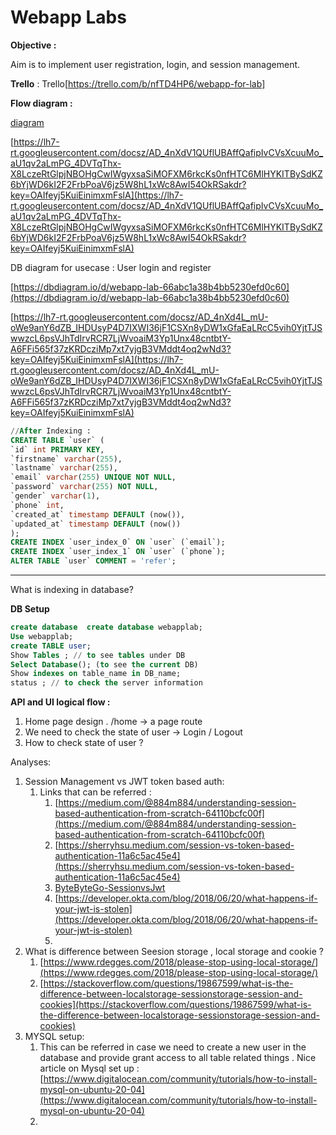 # Webapp Labs

**Objective :**

Aim is to implement user registration, login, and session management.

**Trello** : Trello[https://trello.com/b/nfTD4HP6/webapp-for-lab]

**Flow diagram :**




[diagram](https://app.diagrams.net/?tags=%7B%7D&lightbox=1&highlight=0000ff&edit=_blank&layers=1&nav=1&title=Untitled%20Diagram.drawio#R%3Cmxfile%3E%3Cdiagram%20name%3D%22Page-1%22%20id%3D%22C5YBU83a2nB2cmVFLfzK%22%3E7V1Zd6LOEv80c869D8mBZn9kcd83XN4QmkURkEXUT38bBaNCMpkk6mRucv6LFNA0XfWrrbuaX4S42lZ8xTNbrgbtXwDTtr8I6RcABAA4%2Bl9C2R0pOEOzR4rhW9qRhr0QBtYephdm1MjSYJDSjqTQde3Q8i6Jqus4UA0vaIrvu%2FHlZbpraxcETzFgjjBQFTtPHVtaaKZULut1cqIKLcPMHg2w9MxcUZeG70ZO%2BsBfgNAPf8fTKyVrLL0%2BMBXNjc9IROkXIfquGx5%2FrbYitJPRvRy38itnTx33oRO%2B54am3hfqT0rE8evNeF%2BemppffiKIYzMbxY5g9h6H3oa7bIighkYsPXRcB%2F1PUCN%2FA5N2cXRwGIPDEYaOXD80XcN1FLvpul56yQKG4S5lvhKFLiKZ4cpOz%2BquE6YncTQsQhAqfkZg0TF0tLMjW5lDWzgNvujarv%2FSs6StjKRBXYlsNDjC8Z2SF3l18FJS4Ea%2Bml6VDgXqjQHDtwYRnNiJgALdFQz9HbrRh7YSWpvLZyqpwBqn6154hn6kbCtmIcgxqw8NKwihn2NabFohHHjK4V1iBN7DuPru8iTmyUhvoB9aCAy8bRkOooUJx34zwq8OXdIY3J6R8iOSnn2isfRVdpkiSUESv2CQTUnmGfoI8vODWMhCHMNzQ3hzuYdbK5wktz9T6dE0bSz5LW3PD3bpwd%2BKFeqTEEhv7boWeshJUEiMvpCTJ%2Fr4oJc2juBMb7sSglM%2F3iUXVA5cvKrCIEC0Ptwg4GgfBNnN4UQQ3OUoUZk0n8EJz7BzgSdwIzxlo%2FkIOOHnYDpB63vBic6bHuYrEMb7vrI7u8BLgBO8DsCnU5OpbLHslWwcW%2Fwo6Ogc6JquYTnfzJwR5CUA8ey9zvGXXXOBP%2Bp1fn0Of%2FSb%2BHtBV%2BmF%2BhgEomH3d2dWMDmcnp97ue1w9Lcjl8kjl72Te8jkwDQKoO8oK5g0jOIUgHWVIIhd%2F681ZU%2BAvbT4OJFHEkfd05Ix38OSveDoAkUvoPpmOGLzOOLuhCM2h6MBROxFQRbGR6GJeo2MTGi5HzVTdzBIxCWIivxBmrknitjHoehPwqt%2FDUVcHkXF%2FMGKBerLsVUcfePkA8TjH3M83stq%2FGhS78BrLqdHTxF1xVec8O%2BNqE%2Fp6UyB4iCvQEGBQ09it4LIA92QSwWanfleAXVBLvdeWdtCfpL5XO79GfxnzDpTmOCPNOb9uPyGbXuHZiRfUQr3kQgGu78A%2FEsZ6Nv4Na%2Fkpa%2FswxOewffr89JvyvSF%2BihrSmDOXQWF9yL4xefl6dZZtJyBLWDa61ls5mpMswDld3NCN4tZfqaEHqiMHxuREHl8DX3061ogkLiHlxxUUtSoaGigXwCnlaVpx3QrDKy9Mj80lfAxzcWjdinhFyUlbSH5CFLOnqB6zTHLtguYmAkEfRfoAvICumQ%2BaUcVIfdm3MNz3CsrdvDDvndGOwyb519Rtuhm%2FMvPHv5o1t9p1k%2BvQnltBpC5ysjTxF1dncy%2Bn4EZfy6tFMvOvBzUPwJP%2BAWeX%2BY3TkTiWXQd3fJXvz49%2FfEgz%2BiJoMEzdcEEIltAc56QyBh1jlHmVgkJKr9e4v7u0rcCKJmtb%2Fyd60ORj3R9qPw04g9jv4ix9CMZS%2Ba9olENHQ9UH0IHaUxllagzZx54h%2FHBfkg%2FpP8%2FEiU0kbKKwsSHB%2FRBV2jWBv00jmrjSJr715Qk%2F5K%2F7kO3vsM5OdOVxV7Jx2ZNPhcGclfTzjiXc1JIGi8IJDDiRjqPeYDt%2BucjjSy8%2F31C%2FbOrgj9n7%2FK1Dcl6KESpOVZoKSFMZiJTsH8sILg9pLLo55RopvMr5XEaFGDqVmlRmvsekHptfv809%2F%2FN5vffQNglFB8LunxYeFo8JdpQ8RPMDWAQ3Hb51CfTmZd27IkgC0DH3HM9PVXgux91WdeHG8uNDqpMmQd5D%2BcrXRj0BPQc%2FOn6DzlNfRhEK3jmNL2zseStXhoqbT3LR5qCEYbWR1ojXpoSbTd4aYmRPv3a5EVPv7x56rbN00XNU1%2FQ%2FH8Sf%2FPYfTuxqeF%2F3%2B8RU8LAdGN0Z8v13%2BL2N3WISfzKIaYL6gLYgqzdSbl8vSLJZ1MfFeV8%2BNZU1RwUXhLBoYjtIHjJeKkHE5eI4rw4gHP911TkLV%2BtqUSOaqJ%2BtWGcdfx9vfimok8TzJXoc88M9U7pp%2BnnWxXGUGRO%2Fk%2FiZB%2FFieALGBjAQ%2F2EpR3U6Il5KZMwxbOSl7DC4tMHHzJx08zkOaabyOo%2FxW6CYi%2FYTXL5KWCQuVXnvM7Cma9ndEFpWREIrxldgQ70kTpBFziHy15jeSoRR87%2FP%2FKczhbAZjxn8%2BkeUBSa3ozn2cPemroITMVLfgYhdFTL%2Fs9CnjfVMIilbqxMJlrNQI8WVNTDcg%2F92zI7Dh4O8BbJIH0mbCJRhqOKXJt4i1kjrpnzqTB0tjG32dL6KB5NLGYyQNfpEhqKskNx4ZY02CE2QYIkVNfMfiirwy7GsGy1QVUXlNZEQ1zu7tnNnsY7XaYRbOxkDDhpz46rAhzh5dJIt6jN1DBqpA79Rbyx2nV0hV4bmAIQxWUt1LheaVvjd7zB7mnDaKzrPlkX94ZizKJ60%2FSHqC%2BCFKGb2kOqanZ6cT8gVxN3U5kN0Rn0j6uZrFWvlnYIEIIFjHq574wAJhDJq5RJQYIDrMmPR4oYNDSz2TAr%2FAy92MiZUuV2KaBE2wN8rW5A1AERwOpgZY1Vy%2FOXfsDvsMpQqpFruPSASfnCIoppRY1MXB7XIzDGJ16nRXtSpM%2FbjbK8sgMraA1wV9m2V%2BaAZAOjVemU8eGcBxoMdRm9BbFeCriOoscy7oX2XI0gx04aNatOD%2FuhY8qu2RkSfgyi6SKezHh9uO1IvRkYVNUEeUKvNtN5bSUxrIat2h6jGqs15%2BLjkr6N0RuNwZSrEtQEA8Q%2BatGtAdGuuga2cBH%2Fy8aq1yl5oxbmdvjdyo132wE%2B9BejEUZ69d7OiOAuqMu4OTQ1bNeW2z6znTUg2Kudfk8UN761nk%2Fnc9Jo%2BxWV4JgRJ5UJclPZETHd1OGIS6SmapErNO5jizzIhtH8bwJmy4GDVHLxu7iuLP3MUgxOExhAEd91WR7Jks80x5KAQ79wLEvqni8YeSYJlqIYDrAYy57sw8Vi%2BWfAMSTSByQGOAyjbpWToN%2Bxycm1WtBnc001aqZUG%2BuzFbvv8UYicMyMW7DUiMboUFvvOaTZy%2BFqhqlYVCeZbRerUfW4JNgUN%2FfY5PplO3ZofUGOCa7F0GpotBBVEiutI%2FAIulOnsHZXWsSNTZucI%2BMkdPtoqAUOWZXyPgkDyg66z%2BOqDOnYc9KZrwaNGayLEbVxjNWMXuz3bb7DqBO2LDdKgRAJDd9oGJzLl1hjKc6bcGSW3FKvMRhJM6kJx9N%2Bo2azrZLUX1VjfSf4QoXmV7sIPUpYStttyxWIhRkb04gZynwgL8vqWAxIcSiU3DLZV8MG7GyrNZ2tTaaetaxaS76mo3tb7dGYI%2FnKYKC4vFuulQje7uzgeITOeaBEDbid3pupvVpTjnqdeKbV2%2B6AawZEzFMRmMyGtWpJXMM6t5S8gaJEfastq%2FwU75masIdNBAFqrOy95SAQmjKgor6yHvd3ZSUe9vb9fq03tfz6fk0p4VJYN3U3itejbVOAXmiO5zi28cezKT3q8HDXEMVQkmlArVacsRqJ5Fgl5Ga91aqVcCHgQXnM1X1FtnsC4xAq57YaptgsbWotfC90Z0l6rRyt2j08lEsiqBxUpCiyBsGxHWC2e1HPliOGApKgI0dSWGNe6Kw7VL28glEtcjlpyjQWUwYfbbW6TJac0NK7Y9cfHyWinzgHIhkyMiHZNYFSq1swVxk4J3abSQIDZJfaZRRwC%2FOqNDwQBP6wqxAhPURRINXAPbM0w9EYUgfk9WIhAp1kKAIHJMVSOIfnQwCkSBhAIW3IABynAF5Q3IsuoSlA0MnaI4pBeudWiuIRZWj%2F0GxRQe37Z3et%2BBw%2FH1h1elm7zXzPbUhAnqHgkQxl84b7pxj%2FUXNPzHungdmH1lXh2YZ9P1r9y5n%2F9auNGQZ%2FJs7%2BLryJJwLgyBV4%2BbvZZmCvSNI3KcL910rbP6d%2BcOyhM%2BJMPvqsuod8czfZm%2FQbVuo9sQSbw2XOr8ezyfC71Mcz%2BXRvOkHO2z5UtKT7TdcwCvYc%2BCkCOvCQBldMBVk49NtdY27m7hFv6ltoz934L9rA7B%2F29dj3LnF%2FbNlm1s0zLVBxk267BSt%2FpVO19BvJwORaD%2FoW6l%2BiCQ6k7sux8JvJGt3awoyNd0nHPF0vwkW6OV%2FNd6rwu5iWYW7EFS4%2F5%2FrWkGf51%2Fk8DOJSaYCe2V%2Bz0jLY%2BCrlJzkykidDWZpI5s6xk7T8puTW5CYg2itsTy3bw2hfF4fdKhFMOIoYEbxuJ5l0D7kBAtNNUux%2BMvNRrofiqpTQnGQ2QVDq3eV%2B22U3fdCJkjkTJzmpbzndTvLyYRP9B2jHlJszoYmxTkaEiPcqa8fYRMSiNihF7padkJKkN2NhvGwCwRS12OwY7qAn1WvaoCFKMx5Zj75RL9UrkB9F1UHblvAK6QqK22oia9W3Kwpve1Wt7fHapg0GWkx3SlJZD5k4GsnVfdvid82wVHLHmFSb7rQ1WW%2FwVW7iRY3%2BYNBh4%2FZSHi1LNtjw%2FWbfMGhPqbXdRjUksd6CFddejZeXGCNQgr8Zr3FbrfSSrKLat2SO30G%2BidV8byvIik2s54IbV8qVcU2ObdeuDqrIypa9pgJctTXcbjE3yUPKnuhRthnMdpCqD1VZJQa4J%2BPSvBw1jLmz9jcm2aIaAS67vqyRLHQXZNu3t1VDkkV3X2pVbWLBMkkmFdta464iztZax%2B0aI2s9a3at9myHy0li3GhpXE8gRFmxBK6BT6c9Y7ecNaR%2BPZjxU2JKYRSJ6d1apQsXy5G415fxVOrtqz2LE4VFUK23ZwsO1uNao1aXdG%2BpQbBpOTt1WtWrtSFHjZa1dZyk3YMkdW93G1EkdiqmUmWYqJJgYE%2FOBVUGjL5IBmxYlf2ovWmy1UfmXymWeWZpjmRYCqcIlrmsE3yiCfIZJymCRqcwjsivP2KfOY4iWYwAFI2TZFGdL%2FeM4RiJs4CgSYYmsr2QbhCpv2P%2BtiDg%2BoChv%2FQU%2FswUX8R3t7TLeZ5fbD%2BVutKfj7ivDAYNrhh89A5yYXXBrijMVUv4%2BwL013cl%2FvoQ%2FmMfPHikiH00mr%2Bty%2FhbT%2FC1DNFtZBhcyzDxMRkmLneyeCJJ8NeJcN6dSricurlYmlw4fPgk5%2FT%2BhL6Fmw5T1%2BJDFVXZFCxfu1noi2MPLLP5CX%2BLU4iXWu%2Bhxdw4%2Fvasxo13eP8XtoR8P6fBQzmNFZRUHasm0m8lpHu722klI%2BZ6x82pf6P8f5O6uEca%2BVLt4lhBeUTmItxlASmO5ff%2BTtPIbTc8SyFj1u%2FH98e4HrjMEdTV5jVPODiRLgzsPfcIw%2FFXS%2BpU21KXSUFdAiKE8lc%2BsfXD3yOKr77RBLIPnVzkG4s%2B2XA71ubzCLnJIGSigsRBxw4JvbQkIEoFAF102J36B%2BHvkQCKvoz7QcHnBgBXkHG%2BoQTkw3zd9Y2DDvdOm4ClvP%2Bjj%2Bjd00ICnLxSnadI5QYmEh2%2BfI3yGK2%2BfPSTKP0P%3C%2Fdiagram%3E%3C%2Fmxfile%3E)

[https://lh7-rt.googleusercontent.com/docsz/AD_4nXdV1QUflUBAffQafipIvCVsXcuuMo_aU1qv2aLmPG_4DVTqThx-X8LczeRtGlpjNBOHgCwIWgyxsaSiMOFXM6rkcKs0nfHTC6MlHYKITBySdKZ6bYjWD6kI2F2FrbPoaV6jz5W8hL1xWc8AwI54OkRSakdr?key=OAIfeyj5KuiEinimxmFslA](https://lh7-rt.googleusercontent.com/docsz/AD_4nXdV1QUflUBAffQafipIvCVsXcuuMo_aU1qv2aLmPG_4DVTqThx-X8LczeRtGlpjNBOHgCwIWgyxsaSiMOFXM6rkcKs0nfHTC6MlHYKITBySdKZ6bYjWD6kI2F2FrbPoaV6jz5W8hL1xWc8AwI54OkRSakdr?key=OAIfeyj5KuiEinimxmFslA)

DB diagram for usecase : User login and register

[https://dbdiagram.io/d/webapp-lab-66abc1a38b4bb5230efd0c60](https://dbdiagram.io/d/webapp-lab-66abc1a38b4bb5230efd0c60)

[https://lh7-rt.googleusercontent.com/docsz/AD_4nXd4L_mU-oWe9anY6dZB_IHDUsyP4D7IXWI36jF1CSXn8yDW1xGfaEaLRcC5vih0YjtTJSwwzcL6psVJhTdIrvRCR7LjWvoaiM3Yp1Unx48cntbtY-A6FFi565f37zKRDcziMp7xt7yjgB3VMddt4oq2wNd3?key=OAIfeyj5KuiEinimxmFslA](https://lh7-rt.googleusercontent.com/docsz/AD_4nXd4L_mU-oWe9anY6dZB_IHDUsyP4D7IXWI36jF1CSXn8yDW1xGfaEaLRcC5vih0YjtTJSwwzcL6psVJhTdIrvRCR7LjWvoaiM3Yp1Unx48cntbtY-A6FFi565f37zKRDcziMp7xt7yjgB3VMddt4oq2wNd3?key=OAIfeyj5KuiEinimxmFslA)

```sql
//After Indexing :
CREATE TABLE `user` (
`id` int PRIMARY KEY,
`firstname` varchar(255),
`lastname` varchar(255),
`email` varchar(255) UNIQUE NOT NULL,
`password` varchar(255) NOT NULL,
`gender` varchar(1),
`phone` int,
`created_at` timestamp DEFAULT (now()),
`updated_at` timestamp DEFAULT (now())
);
CREATE INDEX `user_index_0` ON `user` (`email`);
CREATE INDEX `user_index_1` ON `user` (`phone`);
ALTER TABLE `user` COMMENT = 'refer';
```

---

What is indexing in database?

**DB Setup**

```sql
create database  create database webapplab;
Use webapplab;
create TABLE user;
Show Tables ; // to see tables under DB
Select Database(); (to see the current DB)
Show indexes on table_name in DB_name;
status ; // to check the server information
```

**API and UI logical flow :**

1. Home page design . /home → a page route
2. We need to check the state of user → Login / Logout
3. How to check state of user ?

Analyses:

1. Session Management vs JWT token based auth:
    1. Links that can be referred :
        1. [https://medium.com/@884m884/understanding-session-based-authentication-from-scratch-64110bcfc00f](https://medium.com/@884m884/understanding-session-based-authentication-from-scratch-64110bcfc00f)
        2. [https://sherryhsu.medium.com/session-vs-token-based-authentication-11a6c5ac45e4](https://sherryhsu.medium.com/session-vs-token-based-authentication-11a6c5ac45e4)
        3. [ByteByteGo-SessionvsJwt](https://www.youtube.com/watch?v=fyTxwIa-1U0)
        4. [https://developer.okta.com/blog/2018/06/20/what-happens-if-your-jwt-is-stolen](https://developer.okta.com/blog/2018/06/20/what-happens-if-your-jwt-is-stolen)
        5. 
2. What is difference between Seesion storage , local storage and cookie ?
    1. [https://www.rdegges.com/2018/please-stop-using-local-storage/](https://www.rdegges.com/2018/please-stop-using-local-storage/)
    2. [https://stackoverflow.com/questions/19867599/what-is-the-difference-between-localstorage-sessionstorage-session-and-cookies](https://stackoverflow.com/questions/19867599/what-is-the-difference-between-localstorage-sessionstorage-session-and-cookies)
3. MYSQL setup:
    1. This can be referred in case we need to create a new user in the database and provide grant access to all table related things . Nice article on Mysql set up : [https://www.digitalocean.com/community/tutorials/how-to-install-mysql-on-ubuntu-20-04](https://www.digitalocean.com/community/tutorials/how-to-install-mysql-on-ubuntu-20-04)
    2.